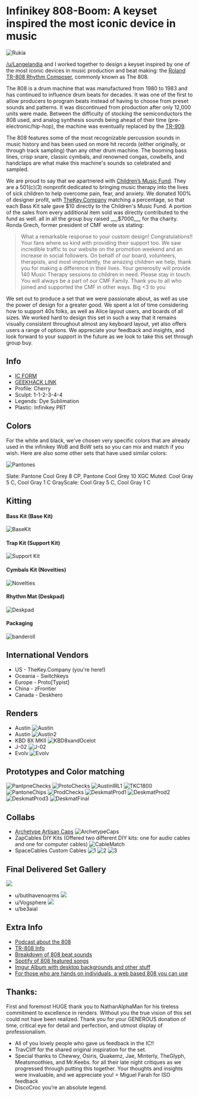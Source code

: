 # Infinikey 808-Boom: A keyset inspired the most iconic device in music

![Rukia](https://github.com/AndyDoering/Keyboards/blob/main/808-Boom/images/Rukia.jpeg)

[/u/Langelandia](https://www.reddit.com/u/Langelandia/) and I worked together to design a keyset inspired by one of the most iconic devices in music production and beat making: the [Roland TR-808 Rhythm Composer](https://en.wikipedia.org/wiki/Roland_TR-808), commonly known as The 808.

The 808 is a drum machine that was manufactured from 1980 to 1983 and has continued to influence drum beats for decades. It was one of the first to allow producers to program beats instead of having to choose from preset sounds and patterns. It was discontinued from production after only 12,000 units were made. Between the difficulty of stocking the semiconductors the 808 used, and analog synthesis sounds being ahead of their time (pre-electronic/hip-hop), the machine was eventually replaced by the [TR-909](https://en.wikipedia.org/wiki/Roland_TR-909).

The 808 features some of the most recognizable percussion sounds in music history and has been used on more hit records (either originally, or through track sampling) than any other drum machine. The booming bass lines, crisp snare, classic cymbals, and renowned congas, cowbells, and handclaps are what make this machine's sounds so celebrated and sampled.

We are proud to say that we apartnered with [Children’s Music Fund](https://www.thecmf.org/). They are a 501(c)(3) nonprofit dedicated to bringing music therapy into the lives of sick children to help overcome pain, fear, and anxiety. We donated 100% of designer profit, with [TheKey.Company](https://thekey.company/) matching a percentage, so that each Bass Kit sale gave $10 directly to the Children's Music Fund. A portion of the sales from every additional item sold was directly contributed to the fund as well. all in all the group buy raised ___$7000___ for tha charity. Ronda Grech, former president of CMF wrote us stating:

> What a remarkable response to your custom design! Congratulations!! Your fans where so kind with providing their support too. We saw incredible traffic to our website on the promotion weekend and an increase in social followers. On behalf of our board, volunteers, therapists, and most importantly, the amazing children we help, thank you for making a difference in their lives. Your generosity will provide 140 Music Therapy sessions to children in need. Please stay in touch. You will always be a part of our CMF Family. Thank you to all who joined and supported the CMF in other ways. Big <3 to you

We set out to produce a set that we were passionate about, as well as use the power of design for a greater good. We spent a lot of time considering how to support 40s folks, as well as Alice layout users, and boards of all sizes. We worked hard to design this set in such a way that it remains visually consistent throughout almost any keyboard layout, yet also offers users a range of options. We appreciate your feedback and insights, and look forward to your support in the future as we look to take this set through group buy.

## Info
- [IC FORM](https://docs.google.com/forms/d/e/1FAIpQLSeRoyXWSYCPGCJr3YPfFe_xvdyoDUvwU1I4chM3-wsihgSFkQ/viewform)
- [GEEKHACK LINK](https://geekhack.org/index.php?topic=107740.0)
- Profile: Cherry
- Sculpt: 1-1-2-3-4-4
- Legends: Dye Sublimation
- Plastic: Infinikey PBT

## Colors
For the white and black, we've chosen very specific colors that are already used in the infinikey WoB and BoW sets so you can mix and match if you wish. Here are also some other sets that have used similar colors:

![Pantones](https://github.com/AndyDoering/Keyboards/blob/main/808-Boom/images/pantones.jpg)

Slate: Pantone Cool Grey 8 CP, Pantone Cool Grey 10 XGC
Muted: Cool Gray 5 C, Cool Gray 1 C
GrayScale: Cool Gray 5 C, Cool Gray 1 C

## Kitting
#### Bass Kit (Base Kit)
![BaseKit](https://github.com/AndyDoering/Keyboards/blob/main/808-Boom/images/basskit.png)
#### Trap Kit (Support Kit)
![Support Kit](https://github.com/AndyDoering/Keyboards/blob/main/808-Boom/images/trapkit.png)
#### Cymbals Kit (Novelties)
![Novelties](https://github.com/AndyDoering/Keyboards/blob/main/808-Boom/images/cymbalskit.png)
#### Rhythm Mat (Deskpad)
![Deskpad](https://github.com/AndyDoering/Keyboards/blob/main/808-Boom/images/deskmat.png)
#### Packaging
![banderoll](https://github.com/AndyDoering/Keyboards/blob/main/808-Boom/images/banderoll.jpeg)

## International Vendors
- US - TheKey.Company (you're here!)
- Oceania - Switchkeys
- Europe - Proto[Typist]
- China - zFrontier
- Canada - Deskhero

## Renders
- Austin
![Austin](https://github.com/AndyDoering/Keyboards/blob/main/808-Boom/images/AustinRender2.png)
- Austin
![Austin2](https://github.com/AndyDoering/Keyboards/blob/main/808-Boom/images/AustinRender.png)
- KBD 8X MKII
![KBD8xandOcelot](https://github.com/AndyDoering/Keyboards/blob/main/808-Boom/images/AustinIRL-2.png)
- J-02
![J-02](https://github.com/AndyDoering/Keyboards/blob/main/808-Boom/images/j-02.png)
- Evolv
![Evolv](https://github.com/AndyDoering/Keyboards/blob/main/808-Boom/images/evolv.jpeg)

## Prototypes and Color matching
![PantpneChecks](https://github.com/AndyDoering/Keyboards/blob/main/808-Boom/images/colorchecks.jpeg)
![ProtoChecks](https://github.com/AndyDoering/Keyboards/blob/main/808-Boom/images/20210416_105646.jpg)
![AustinIRL1](https://github.com/AndyDoering/Keyboards/blob/main/808-Boom/images/IRL-proto.jpeg)
![TKC1800](https://github.com/AndyDoering/Keyboards/blob/main/808-Boom/images/TKC1900.png)
![PantoneChips](https://github.com/AndyDoering/Keyboards/blob/main/808-Boom/images/ColorChips.jpg)
![ProdChecks](https://github.com/AndyDoering/Keyboards/blob/main/808-Boom/images/20210416_105646.jpg)
![DeskmatProd1](https://github.com/AndyDoering/Keyboards/blob/main/808-Boom/images/808_Process_1.png)
![DeskmatProd2](https://github.com/AndyDoering/Keyboards/blob/main/808-Boom/images/808_Process_2.png)
![DeskmatProd3](https://github.com/AndyDoering/Keyboards/blob/main/808-Boom/images/808_Process_3.png)
![DeskmatFinal](https://github.com/AndyDoering/Keyboards/blob/main/808-Boom/images/Final_808-boom_deskmat-1_1024x1024.jpg)

## Collabs
- [Archetype Artisan Caps](https://imgur.com/gallery/qwhm8q4)
![ArchetypeCaps](https://github.com/AndyDoering/Keyboards/blob/main/808-Boom/images/archetype_caps.jpg)
- ZapCables DIY Kits (Offered two different DIY kits: one for audio cables and one for computer cables)
![CableMatch](https://github.com/AndyDoering/Keyboards/blob/main/808-Boom/images/cable-test.jpeg)
- SpaceCables Custom Cables
![1](https://github.com/AndyDoering/Keyboards/blob/main/808-Boom/images/Cable-1.png)
![2](https://github.com/AndyDoering/Keyboards/blob/main/808-Boom/images/cable-2.png)
![3](https://github.com/AndyDoering/Keyboards/blob/main/808-Boom/images/cable-3.png)

## Final Delivered Set Gallery

![](https://github.com/AndyDoering/Keyboards/blob/main/808-Boom/images/20210621_034956.jpg)
- u/butihavenoarms
![](https://github.com/AndyDoering/Keyboards/blob/main/808-Boom/images/u:Vogsphere.jpg)
- u/Vogsphere
![](https://github.com/AndyDoering/Keyboards/blob/main/808-Boom/images/u:be3aial.jpg)
- u/be3aial
![]()
![]()
![]()
![]()
![]()
![]()

## Extra Info
- [Podcast about the 808](https://www.20k.org/episodes/808)
- [TR-808 Info](https://www.roland.com/us/products/rc_tr-808/)
- [Breakdown of 808 beat sounds](https://www.youtube.com/watch?v=E9NJ5ZIT0oc)
- [Spotify of 808 featured songs](https://open.spotify.com/playlist/4YvWA9d21E5kodI2v940bU?si=RSTycMyjSveoYTFl_qE3HA)
- [Imgur Album with desktop backgrounds and other stuff](https://imgur.com/a/G5l2wmD)
- [For those who are hands on individuals, a web based 808 you can use](https://io808.com/)

## Thanks: 
First and foremost HUGE thank you to NathanAlphaMan for his tireless commitment to excellence in renders. Without you the true vision of this set could not have been realized. Thank you for your GENEROUS donation of time, critical eye for detail and perfection, and utmost display of professionalism.
- All of you lovely people who gave us feedback in the IC!!
- TravCliff for the shared original inspiration for the set.
- Special thanks to Chewwy, Osiris, Quakemz, Jae, Minterly, TheGlyph, Meatsmoothies, and Mr.Keebs. for all their late night critiques as we progressed through putting this together. Your thoughts and insights were invaluable, and we appreciate you!
= Miguel Farah for ISO feedback
- DiscoCroc you’re an absolute legend.
